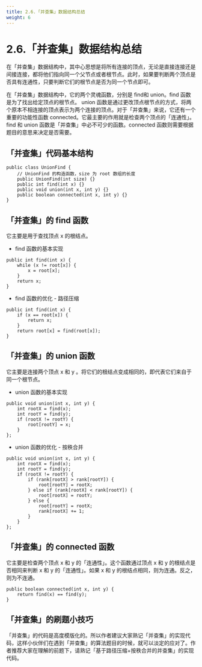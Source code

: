 ```yaml
---
title: 2.6.「并查集」数据结构总结
weight: 6
---
```

# 2.6.「并查集」数据结构总结
在「并查集」数据结构中，其中心思想是将所有连接的顶点，无论是直接连接还是间接连接，都将他们指向同一个父节点或者根节点。此时，如果要判断两个顶点是否具有连通性，只要判断它们的根节点是否为同一个节点即可。

在「并查集」数据结构中，它的两个灵魂函数，分别是 find和 union。find 函数是为了找出给定顶点的根节点。 union 函数是通过更改顶点根节点的方式，将两个原本不相连接的顶点表示为两个连接的顶点。对于「并查集」来说，它还有一个重要的功能性函数 connected。它最主要的作用就是检查两个顶点的「连通性」。find 和 union 函数是「并查集」中必不可少的函数。connected 函数则需要根据题目的意思来决定是否需要。

## 「并查集」代码基本结构
```$xslt
public class UnionFind {
    // UnionFind 的构造函数，size 为 root 数组的长度
    public UnionFind(int size) {}
    public int find(int x) {}
    public void union(int x, int y) {}
    public boolean connected(int x, int y) {}
}
```
## 「并查集」的 find 函数
它主要是用于查找顶点 x 的根结点。
* find 函数的基本实现
```$xslt
public int find(int x) {
    while (x != root[x]) {
        x = root[x];
    }
    return x;
}
```
* find 函数的优化 - 路径压缩
```$xslt
public int find(int x) {
    if (x == root[x]) {
        return x;
    }
    return root[x] = find(root[x]);
}
```
## 「并查集」的 union 函数
它主要是连接两个顶点 x 和 y 。将它们的根结点变成相同的，即代表它们来自于同一个根节点。
* union 函数的基本实现
```$xslt
public void union(int x, int y) {
    int rootX = find(x);
    int rootY = find(y);
    if (rootX != rootY) {
        root[rootY] = x;
    }
};
```
* union 函数的优化 - 按秩合并
```$xslt
public void union(int x, int y) {
    int rootX = find(x);
    int rootY = find(y);
    if (rootX != rootY) {
        if (rank[rootX] > rank[rootY]) {
            root[rootY] = rootX;
        } else if (rank[rootX] < rank[rootY]) {
            root[rootX] = rootY;
        } else {
            root[rootY] = rootX;
            rank[rootX] += 1;
        }
    }
};
```
## 「并查集」的 connected 函数
它主要是检查两个顶点 x 和 y 的「连通性」。这个函数通过顶点 x 和 y 的根结点是否相同来判断 x 和 y 的「连通性」。如果 x 和 y 的根结点相同，则为连通。反之，则为不连通。
```$xslt
public boolean connected(int x, int y) {
    return find(x) == find(y);
}
```

## 「并查集」的刷题小技巧
「并查集」的代码是高度模版化的。所以作者建议大家熟记「并查集」的实现代码，这样小伙伴们在遇到「并查集」的算法题目的时候，就可以淡定的应对了。作者推荐大家在理解的前题下，请熟记「基于路径压缩+按秩合并的并查集」的实现代码。
